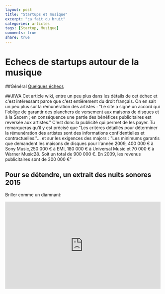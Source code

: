 ```yaml
---
layout: post
title: "Startups et musique"
excerpt: "ça fait du bruit"
categories: articles
tags: [Startup, Musique]
comments: true
share: true
---
```


# Echecs de startups autour de la musique
##Général
<a href=" http://digitalmedia.strategyeye.com/article/YjSU8smHwqo/2015/05/01/insight_lessons_from_5_failed_music_startups/">Quelques échecs</a>

 
##JIWA 
Cet article wiki, entre un peu plus dans les détails de cet échec et c'est intéressant parce que c'est entièrement du droit français.
On en sait un peu plus sur la rémunération des artistes : 
"Le site a signé un accord qui l'oblige de garantir des planchers de versement aux maisons de disques et à la Sacem ; en conséquence une partie des bénéfices publicitaires est reversée aux artistes."
C'est donc la publicité qui permet de les payer.
Tu remarqueras qu'il y est précisé que 
"Les critères détaillés pour déterminer la rémunération des artistes sont des informations confidentielles et contractuelles."...
et sur les exigences des majors  :
 "Les minimums garantis que demandent les maisons de disques pour l'année 2009, 400 000 € à Sony Music,250 000 € à EMI, 180 000 € à Universal Music et 70 000 € à Warner Music28. Soit un total de 900 000 €. En 2009, les revenus publicitaires sont de 300 000 €"
 

## Pour se détendre, un extrait des nuits sonores 2015
Briller comme un diamnant:
<iframe src="https://player.vimeo.com/video/128000573" width="500" height="281" frameborder="0" webkitallowfullscreen mozallowfullscreen allowfullscreen></iframe> 


